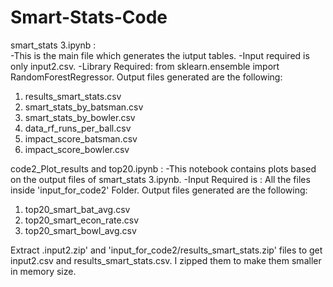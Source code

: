 # Smart-Stats-Code
smart_stats 3.ipynb : <br>
   -This is the main file which generates the iutput tables.
   -Input required is only input2.csv. 
   -Library Required: from sklearn.ensemble import RandomForestRegressor.
  Output files generated are the following:
 1) results_smart_stats.csv
 2) smart_stats_by_batsman.csv
 3) smart_stats_by_bowler.csv
 4) data_rf_runs_per_ball.csv
 5) impact_score_batsman.csv
 6) impact_score_bowler.csv

code2_Plot_results and top20.ipynb : 
   -This notebook contains plots based on the output files of smart_stats 3.ipynb.
   -Input Required is : All the files inside 'input_for_code2' Folder. 
  Output files generated are the following:
1) top20_smart_bat_avg.csv
2) top20_smart_econ_rate.csv
3) top20_smart_bowl_avg.csv


Extract .input2.zip' and 'input_for_code2/results_smart_stats.zip' files to get input2.csv and results_smart_stats.csv.
I zipped them to make them smaller in memory size.
